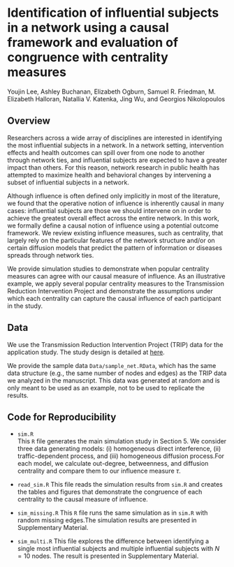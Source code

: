 # Identification of influential subjects in a network using a causal framework and evaluation of congruence with centrality measures

Youjin Lee, Ashley Buchanan, Elizabeth Ogburn, Samuel R. Friedman, M. Elizabeth Halloran, Natallia V. Katenka, Jing Wu, and Georgios Nikolopoulos


## Overview

Researchers across a wide array of disciplines are interested in identifying the most influential subjects in a network. In a network setting, intervention effects and health outcomes can spill over from one node to another through network ties, and influential subjects are expected to have a greater impact than others. For this reason, network research in public health has attempted to maximize health and behavioral changes by intervening a subset of influential subjects in a network. 

Although influence is often defined only implicitly in most of the literature, we found that the operative notion of influence is inherently causal in many cases: influential subjects are those we should intervene on in order to achieve the greatest overall effect across the entire network. In this work, we formally define a causal notion of influence using a potential outcome framework. We review existing influence measures, such as centrality, that largely rely on the particular features of the network structure and/or on certain diffusion models that predict the pattern of information or diseases spreads through network ties.

We provide simulation studies to demonstrate when popular centrality measures can agree with our causal measure of influence.
As an illustrative example, we apply several popular centrality measures to the Transmission Reduction Intervention Project and demonstrate the assumptions under which each centrality can capture the causal influence of each participant in the study.


## Data 

We use the Transmission Reduction Intervention Project (TRIP) data for the application study. The study design is detailed at [here](https://www.nature.com/articles/srep38100).


We provide the sample data `Data/sample_net.RData`, which has the same data structure (e.g., the same number of nodes and edges) as the TRIP data we analyzed in the manuscript. This data was generated at random and is only meant to be used as an example, not to be used to replicate the results.


## Code for Reproducibility

* `sim.R`  
This `R` file generates the main simulation study in Section 5. We consider three data generating models: (i) homogeneous direct interference, (ii) traffic-dependent process, and (iii) homogeneous diffusion process.For each model, we calculate out-degree, betweenness, and diffusion centrality and compare them to our influence measure $\tau$. 

* `read_sim.R`
This file reads the simulation results from `sim.R` and creates the tables and figures that demonstrate the congruence of each centrality to the causal measure of influence. 


* `sim_missing.R`
This `R` file runs the same simulation as in `sim.R` with random missing edges.The simulation results are presented in Supplementary Material. 

* `sim_multi.R` 
This file explores the difference between identifying a single most influential subjects and multiple influential subjects with $N=10$ nodes. The result is presented in Supplementary Material.


